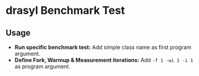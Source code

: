 # drasyl Benchmark Test

## Usage

- **Run specific benchmark test:** Add simple class name as first program argument.
- **Define Fork, Warmup & Measurement iterations:** Add `-f 1 -wi 1 -i 1` as program argument.
